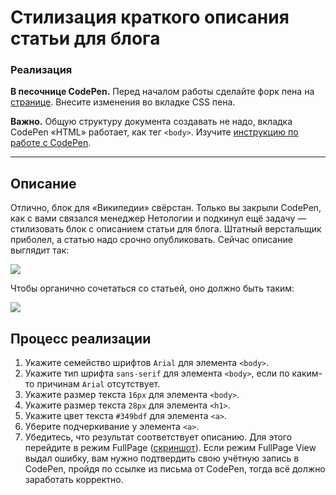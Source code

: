# Стилизация краткого описания статьи для блога

### Реализация

**В песочнице CodePen.** Перед началом работы сделайте форк пена на [странице](https://codepen.io/Netology/pen/dqmbQP?editors=1100#0). Внесите изменения во вкладке CSS пена.

**Важно.** Общую структуру документа создавать не надо, вкладка CodePen «HTML» работает, как тег `<body>`.
Изучите [инструкцию по работе с CodePen](https://github.com/netology-code/guides/tree/master/codepen).

---

## Описание

Отлично, блок для «Википедии» свёрстан. Только вы закрыли CodePen, как с вами связался менеджер Нетологии и подкинул ещё задачу &mdash; стилизовать блок с описанием статьи для блога. Штатный верстальщик приболел, а статью надо срочно опубликовать. Сейчас описание выглядит так:

![](https://netology-code.github.io/html-2-homeworks/sources/lection-1-1-task-2-article-before.png)

Чтобы органично сочетаться со статьей, оно должно быть таким:

![](https://netology-code.github.io/html-2-homeworks/sources/lection-1-1-task-2-article-after.png)

## Процесс реализации

1. Укажите семейство шрифтов `Arial` для элемента `<body>`.
2. Укажите тип шрифта `sans-serif` для элемента `<body>`, если по каким-то причинам `Arial` отсутствует.
3. Укажите размер текста `16px` для элемента `<body>`.
4. Укажите размер текста `28px` для элемента `<h1>`.
5. Укажите цвет текста `#349bdf` для элемента `<a>`.
6. Уберите подчеркивание у элемента `<a>`.
7. Убедитесь, что результат соответствует описанию. Для этого перейдите в режим FullPage ([скриншот](/sources/screen.md)). Если режим FullPage View выдал ошибку, вам нужно подтвердить свою учётную запись в CodePen, пройдя по ссылке из письма от CodePen, тогда всё должно заработать корректно.

